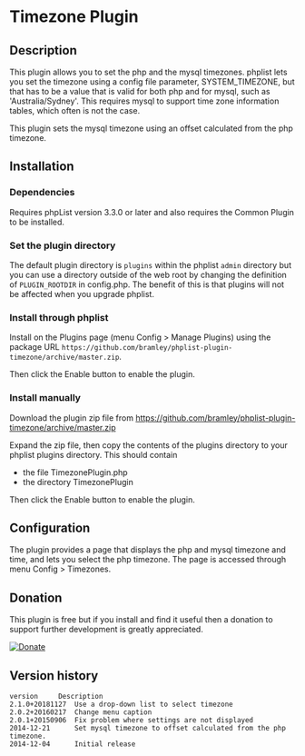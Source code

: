 # Timezone Plugin #

## Description ##

This plugin allows you to set the php and the mysql timezones.
phplist lets you set the timezone using a config file parameter, SYSTEM_TIMEZONE, but that has to be a value that is valid for both
php and for mysql, such as 'Australia/Sydney'. This requires mysql to support time zone information tables, which often is not the case.

This plugin sets the mysql timezone using an offset calculated from the php timezone.

## Installation ##

### Dependencies ###

Requires phpList version 3.3.0 or later and also requires the Common Plugin to be installed.

### Set the plugin directory ###

The default plugin directory is `plugins` within the phplist `admin` directory but you can use a directory outside of the web root by
changing the definition of `PLUGIN_ROOTDIR` in config.php.
The benefit of this is that plugins will not be affected when you upgrade phplist.

### Install through phplist ###

Install on the Plugins page (menu Config > Manage Plugins) using the package URL `https://github.com/bramley/phplist-plugin-timezone/archive/master.zip`.

Then click the Enable button to enable the plugin.

### Install manually ###

Download the plugin zip file from <https://github.com/bramley/phplist-plugin-timezone/archive/master.zip>

Expand the zip file, then copy the contents of the plugins directory to your phplist plugins directory.
This should contain

* the file TimezonePlugin.php
* the directory TimezonePlugin

Then click the Enable button to enable the plugin.

## Configuration ##

The plugin provides a page that displays the php and mysql timezone and time, and lets you select the php timezone.
The page is accessed through menu Config > Timezones.

## Donation ##

This plugin is free but if you install and find it useful then a donation to support further development is greatly appreciated.

[![Donate](https://www.paypalobjects.com/en_US/i/btn/btn_donate_LG.gif)](https://www.paypal.com/cgi-bin/webscr?cmd=_s-xclick&hosted_button_id=W5GLX53WDM7T4)

## Version history ##

    version     Description
    2.1.0+20181127  Use a drop-down list to select timezone
    2.0.2+20160217  Change menu caption
    2.0.1+20150906  Fix problem where settings are not displayed
    2014-12-21      Set mysql timezone to offset calculated from the php timezone.
    2014-12-04      Initial release
